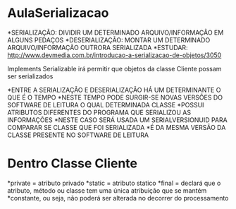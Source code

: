 # AulaSerializacao

*SERIALIZAÇÃO: DIVIDIR UM DETERMINADO ARQUIVO/INFORMAÇÃO EM ALGUNS PEDAÇOS
*DESERIALIZAÇÃO: MONTAR UM DETERMINADO ARQUIVO/INFORMAÇÃO OUTRORA SERIALIZADA
*ESTUDAR: http://www.devmedia.com.br/introducao-a-serializacao-de-objetos/3050

Implements Serializable irá permitir que objetos da classe Cliente possam ser serializados

*ENTRE A SERIALIZAÇÃO E DESERIALIZAÇÃO HÁ UM DETERMINANTE O QUE É O TEMPO
*NESTE TEMPO PODE SURGIR-SE NOVAS VERSÕES DO SOFTWARE DE LEITURA O QUAL DETERMINADA CLASSE
*POSSUI ATRIBUTOS DIFERENTES DO PROGRAMA QUE SERIALIZOU AS INFORMAÇÕES
*NESTE CASO SERÁ USADA UM SERIALVERSIONUID PARA COMPARAR SE CLASSE QUE FOI SERIALIZADA
*É DA MESMA VERSÃO DA CLASSE PRESENTE NO SOFTWARE DE LEITURA

# Dentro Classe Cliente
 
*private = atributo privado
*static = atributo statico
*final = declará que o atributo, método ou classe tem uma única atribuição que se mantém
*constante, ou seja, não poderá ser alterada no decorrer do processamento

